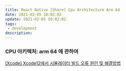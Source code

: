 ```yaml
---
title: React Native [Share] Cpu Architecture Arm 64
date: 2021-02-05 10:02:02
update: 2021-02-05 10:02:02
tags:
 - development
description:
---
```


### CPU 아키텍처: arm 64 에 관하여

[[Xcode] Xcode12에서 시뮬레이터 빌드 오류 원인 및 해결방법](https://jusung.github.io/Xcode12-Build-Error/)
